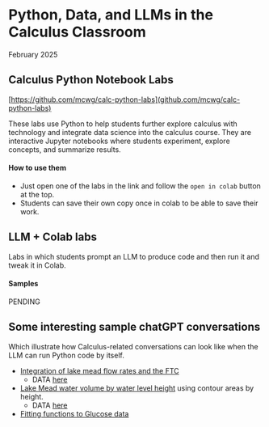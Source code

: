 # Python, Data, and LLMs in the Calculus Classroom

February 2025

##  Calculus Python Notebook Labs

[https://github.com/mcwg/calc-python-labs](github.com/mcwg/calc-python-labs)

These labs use Python to help students further explore calculus with technology and integrate data science into the calculus course. They are interactive Jupyter notebooks where students experiment, explore concepts, and summarize results.
<!-- These labs use Python as an additional tool for integrating data science into calculus and further exploring calculus. They are a collection of interactive Jupyter notebooks intended as a set of labs to accompany a calculus course. Each interactive Jupyter notebook is a "virtual laboratory" where students experiment and explore concepts from calculus and summarize their results.  -->


#### How to use them
*  Just open one of the labs in the link and follow the `open in colab` button at the top.
*  Students can save their own copy once in colab to be able to save their work.



## LLM + Colab labs

Labs in which students prompt an LLM to produce code and then run it and tweak it in Colab.

#### Samples

PENDING

<!-- *  [Riemann sums to approximate a definite integral](Lab-RiemannSumsLeft.pdf)
    - Sample [LLM generated code](https://drive.google.com/file/d/1X6BBo_qZ7Cr-XCIsVlHoymoHsRWud6hz/view?usp=sharing)
*  [Lake Mead volume integrating contour areas by height](Lab-LakeMeadVolume1.pdf)
    - Sample [LLM generated code](https://colab.research.google.com/drive/1cwhIjRmjjlCMvQP04uL4WMR-jq-Lb31-?usp=sharing) -->



##  Some interesting sample chatGPT conversations

Which illustrate how Calculus-related conversations can look like when the LLM can run Python code by itself.

*  [Integration of lake mead flow rates and the FTC](https://chatgpt.com/share/67a619d4-cdec-800d-933d-0f7b56a10533)
    -  DATA [here](lake-mead-rate.csv)
*  [Lake Mead water volume by water level height](https://chatgpt.com/share/67a39359-654c-800d-82dc-9a36fca26556) using contour areas by height.
    -  DATA [here](2001-LakeMeadContourAreas.csv)
*  [Fitting functions to Glucose data](https://chatgpt.com/share/67a61eae-8a28-800d-8781-ae4515934743)